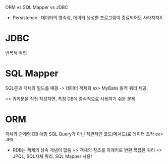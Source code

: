 ORM vs SQL Mapper vs JDBC

- Persistence : 데이터의 영속성, 데이터 생성한 프로그램이 종료되어도 사라지지X

# JDBC
반복적 작업

# SQL Mapper
SQL문과 객체의 필드를 매핑 -> 데이터 객체화
    ex> MyBatis
        동적 쿼리 제공

=> 쿼리문을 직접 작성하면, 특정 DB에 종속적으로 사용하기 쉬운 문제

# ORM
객체와 관계형 DB 매핑
SQL Query가 아닌 직관적인 코드(메서드)로 데이터 조작
    ex> JPA
- RDB는 객체의 상속 개념이 없음 
=> 객체의 참조를 외래키로 변환
복잡한 쿼리 => JPQL, SQL자체 쿼리, SQL Mapper 사용!


